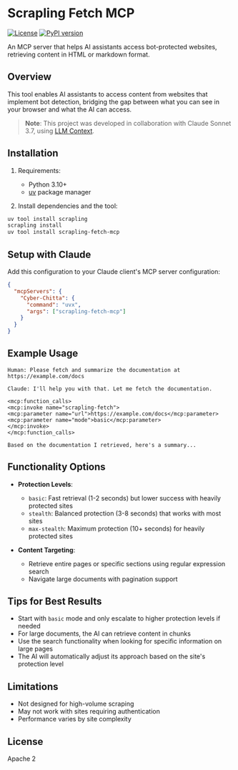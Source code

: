 # Scrapling Fetch MCP

[![License](https://img.shields.io/badge/License-Apache%202.0-blue.svg)](https://opensource.org/licenses/Apache-2.0)
[![PyPI version](https://img.shields.io/pypi/v/scrapling-fetch-mcp.svg)](https://pypi.org/project/scrapling-fetch-mcp/)

An MCP server that helps AI assistants access bot-protected websites, retrieving content in HTML or markdown format.

## Overview

This tool enables AI assistants to access content from websites that implement bot detection, bridging the gap between what you can see in your browser and what the AI can access.

> **Note**: This project was developed in collaboration with Claude Sonnet 3.7, using [LLM Context](https://github.com/cyberchitta/llm-context.py).

## Installation

1. Requirements:
   - Python 3.10+
   - [uv](https://github.com/astral-sh/uv) package manager

2. Install dependencies and the tool:
```bash
uv tool install scrapling
scrapling install
uv tool install scrapling-fetch-mcp
```

## Setup with Claude

Add this configuration to your Claude client's MCP server configuration:

```json
{
  "mcpServers": {
    "Cyber-Chitta": {
      "command": "uvx",
      "args": ["scrapling-fetch-mcp"]
    }
  }
}
```

## Example Usage

```
Human: Please fetch and summarize the documentation at https://example.com/docs

Claude: I'll help you with that. Let me fetch the documentation.

<mcp:function_calls>
<mcp:invoke name="scrapling-fetch">
<mcp:parameter name="url">https://example.com/docs</mcp:parameter>
<mcp:parameter name="mode">basic</mcp:parameter>
</mcp:invoke>
</mcp:function_calls>

Based on the documentation I retrieved, here's a summary...
```

## Functionality Options

- **Protection Levels**:
  - `basic`: Fast retrieval (1-2 seconds) but lower success with heavily protected sites
  - `stealth`: Balanced protection (3-8 seconds) that works with most sites
  - `max-stealth`: Maximum protection (10+ seconds) for heavily protected sites

- **Content Targeting**:
  - Retrieve entire pages or specific sections using regular expression search
  - Navigate large documents with pagination support

## Tips for Best Results

- Start with `basic` mode and only escalate to higher protection levels if needed
- For large documents, the AI can retrieve content in chunks
- Use the search functionality when looking for specific information on large pages
- The AI will automatically adjust its approach based on the site's protection level

## Limitations

- Not designed for high-volume scraping
- May not work with sites requiring authentication
- Performance varies by site complexity

## License

Apache 2
